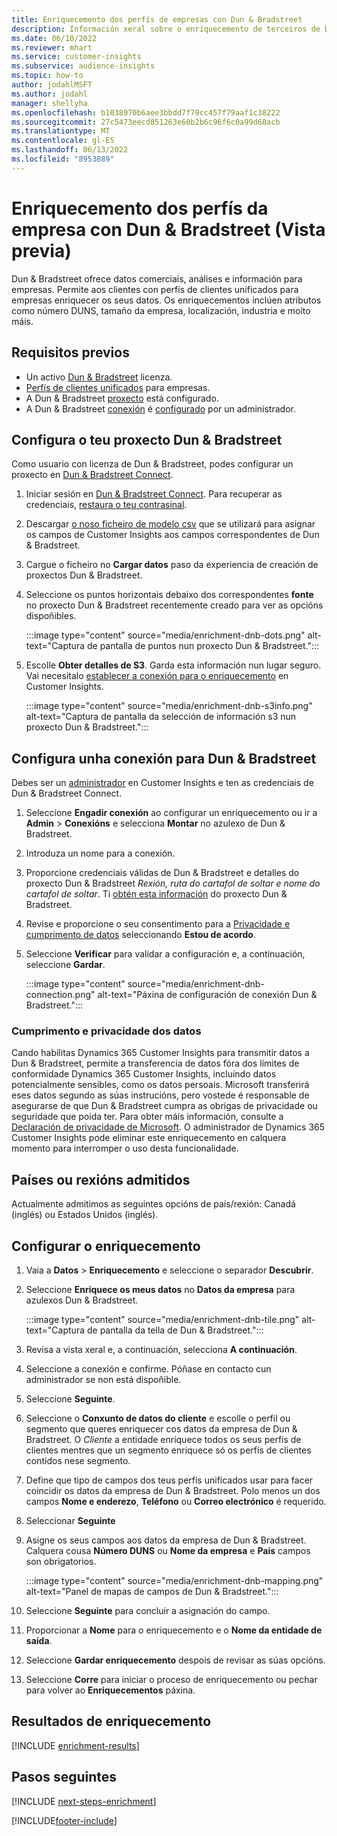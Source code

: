 ```yaml
---
title: Enriquecemento dos perfís de empresas con Dun & Bradstreet
description: Información xeral sobre o enriquecemento de terceiros de Dun & Bradstreet.
ms.date: 06/10/2022
ms.reviewer: mhart
ms.service: customer-insights
ms.subservice: audience-insights
ms.topic: how-to
author: jodahlMSFT
ms.author: jodahl
manager: shellyha
ms.openlocfilehash: b1038970b6aee3bbdd7f79cc457f79aaf1c38222
ms.sourcegitcommit: 27c5473eecd851263e60b2b6c96f6c0a99d68acb
ms.translationtype: MT
ms.contentlocale: gl-ES
ms.lasthandoff: 06/13/2022
ms.locfileid: "8953889"
---
```

# <a name="enrichment-of-company-profiles-with-dun--bradstreet-preview"></a>Enriquecemento dos perfís da empresa con Dun & Bradstreet (Vista previa)

Dun & Bradstreet ofrece datos comerciais, análises e información para empresas. Permite aos clientes con perfís de clientes unificados para empresas enriquecer os seus datos. Os enriquecementos inclúen atributos como número DUNS, tamaño da empresa, localización, industria e moito máis.

## <a name="prerequisites"></a>Requisitos previos

- Un activo [Dun & Bradstreet](https://www.dnb.com/marketing/media/give-your-data-a-boost.html?source=microsoft_audience_insights) licenza.
- [Perfís de clientes unificados](customer-profiles.md) para empresas.
- A Dun & Bradstreet [proxecto](#set-up-your-dun--bradstreet-project) está configurado.
- A Dun & Bradstreet [conexión](connections.md) é [configurado](#configure-a-connection-for-dun--bradstreet) por un administrador.

## <a name="set-up-your-dun--bradstreet-project"></a>Configura o teu proxecto Dun & Bradstreet

Como usuario con licenza de Dun & Bradstreet, podes configurar un proxecto en [Dun & Bradstreet Connect](https://connect.dnb.com?lead_source=microsoft_audienceinsights).

1. Iniciar sesión en [Dun & Bradstreet Connect](https://connect.dnb.com?lead_source=microsoft_audienceinsights). Para recuperar as credenciais, [restaura o teu contrasinal](https://sso.dnb.com/signin/forgot-password?lead_source=microsoft_audienceinsights).

1. Descargar [o noso ficheiro de modelo csv](https://c360devenrichment.blob.core.windows.net/mapping/DnBCIdatamapping.csv) que se utilizará para asignar os campos de Customer Insights aos campos correspondentes de Dun & Bradstreet.

1. Cargue o ficheiro no **Cargar datos** paso da experiencia de creación de proxectos Dun & Bradstreet.

1. Seleccione os puntos horizontais debaixo dos correspondentes **fonte** no proxecto Dun & Bradstreet recentemente creado para ver as opcións dispoñibles.

   :::image type="content" source="media/enrichment-dnb-dots.png" alt-text="Captura de pantalla de puntos nun proxecto Dun & Bradstreet.":::

1. Escolle **Obter detalles de S3**. Garda esta información nun lugar seguro. Vai necesitalo [establecer a conexión para o enriquecemento](#configure-a-connection-for-dun--bradstreet) en Customer Insights.

   :::image type="content" source="media/enrichment-dnb-s3info.png" alt-text="Captura de pantalla da selección de información s3 nun proxecto Dun & Bradstreet.":::

## <a name="configure-a-connection-for-dun--bradstreet"></a>Configura unha conexión para Dun & Bradstreet

Debes ser un [administrador](permissions.md#admin) en Customer Insights e ten as credenciais de Dun & Bradstreet Connect.

1. Seleccione **Engadir conexión** ao configurar un enriquecemento ou ir a **Admin** > **Conexións** e selecciona **Montar** no azulexo de Dun & Bradstreet.

1. Introduza un nome para a conexión.

1. Proporcione credenciais válidas de Dun & Bradstreet e detalles do proxecto Dun & Bradstreet *Rexión, ruta do cartafol de soltar e nome do cartafol de soltar*. Ti [obtén esta información](#set-up-your-dun--bradstreet-project) do proxecto Dun & Bradstreet.

1. Revise e proporcione o seu consentimento para a [Privacidade e cumprimento de datos](#data-privacy-and-compliance) seleccionando **Estou de acordo**.

1. Seleccione **Verificar** para validar a configuración e, a continuación, seleccione **Gardar**.

   :::image type="content" source="media/enrichment-dnb-connection.png" alt-text="Páxina de configuración de conexión Dun & Bradstreet.":::

### <a name="data-privacy-and-compliance"></a>Cumprimento e privacidade dos datos

Cando habilitas Dynamics 365 Customer Insights para transmitir datos a Dun & Bradstreet, permite a transferencia de datos fóra dos límites de conformidade Dynamics 365 Customer Insights, incluíndo datos potencialmente sensibles, como os datos persoais. Microsoft transferirá eses datos segundo as súas instrucións, pero vostede é responsable de asegurarse de que Dun & Bradstreet cumpra as obrigas de privacidade ou seguridade que poida ter. Para obter máis información, consulte a [Declaración de privacidade de Microsoft](https://go.microsoft.com/fwlink/?linkid=396732).
O administrador de Dynamics 365 Customer Insights pode eliminar este enriquecemento en calquera momento para interromper o uso desta funcionalidade.

## <a name="supported-countries-or-regions"></a>Países ou rexións admitidos

Actualmente admitimos as seguintes opcións de país/rexión: Canadá (inglés) ou Estados Unidos (inglés).

## <a name="configure-the-enrichment"></a>Configurar o enriquecemento

1. Vaia a **Datos** > **Enriquecemento** e seleccione o separador **Descubrir**.

1. Seleccione **Enriquece os meus datos** no **Datos da empresa** para azulexos Dun & Bradstreet.

   :::image type="content" source="media/enrichment-dnb-tile.png" alt-text="Captura de pantalla da tella de Dun & Bradstreet.":::

1. Revisa a vista xeral e, a continuación, selecciona **A continuación**.

1. Seleccione a conexión e confirme. Póñase en contacto cun administrador se non está dispoñible.

1. Seleccione **Seguinte**.

1. Seleccione o **Conxunto de datos do cliente** e escolle o perfil ou segmento que queres enriquecer cos datos da empresa de Dun & Bradstreet. O *Cliente* a entidade enriquece todos os seus perfís de clientes mentres que un segmento enriquece só os perfís de clientes contidos nese segmento.

1. Define que tipo de campos dos teus perfís unificados usar para facer coincidir os datos da empresa de Dun & Bradstreet. Polo menos un dos campos **Nome e enderezo**, **Teléfono** ou **Correo electrónico** é requerido.

1. Seleccionar **Seguinte**

1. Asigne os seus campos aos datos da empresa de Dun & Bradstreet. Calquera cousa **Número DUNS** ou **Nome da empresa** e **País** campos son obrigatorios.

      :::image type="content" source="media/enrichment-dnb-mapping.png" alt-text="Panel de mapas de campos de Dun & Bradstreet.":::

1. Seleccione **Seguinte** para concluír a asignación do campo.

1. Proporcionar a **Nome** para o enriquecemento e o **Nome da entidade de saída**.

1. Seleccione **Gardar enriquecemento** despois de revisar as súas opcións.

1. Seleccione **Corre** para iniciar o proceso de enriquecemento ou pechar para volver ao **Enriquecementos** páxina.

## <a name="enrichment-results"></a>Resultados de enriquecemento

[!INCLUDE [enrichment-results](includes/enrichment-results.md)]

## <a name="next-steps"></a>Pasos seguintes

[!INCLUDE [next-steps-enrichment](includes/next-steps-enrichment.md)]

[!INCLUDE[footer-include](includes/footer-banner.md)]
